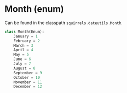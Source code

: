 # Month (enum)

Can be found in the classpath `squirrels.dateutils.Month`.

```python
class Month(Enum):
    January = 1
    February = 2
    March = 3
    April = 4
    May = 5
    June = 6
    July = 7
    August = 8
    September = 9
    October = 10
    November = 11
    December = 12
```
